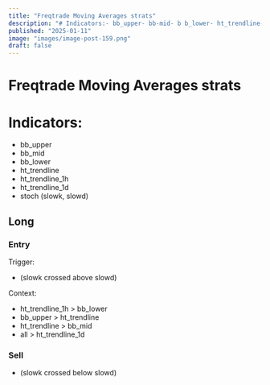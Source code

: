 ```yaml
---
title: "Freqtrade Moving Averages strats"
description: "# Indicators:- bb_upper- bb-mid- b b_lower- ht_trendline- h t_t trendsline_1h- h  ht trendlines_1d"
published: "2025-01-11"
image: "images/image-post-159.png"
draft: false
---
```


# Freqtrade Moving Averages strats

# Indicators:

- bb_upper
- bb_mid
- bb_lower
- ht_trendline
- ht_trendline_1h
- ht_trendline_1d
- stoch (slowk, slowd)

## Long

### Entry
Trigger:
- (slowk crossed above slowd)

Context:
- ht_trendline_1h > bb_lower
- bb_upper > ht_trendline
- ht_trendline > bb_mid
- all > ht_trendline_1d

### Sell
- (slowk crossed below slowd)
